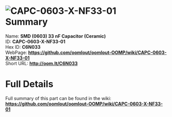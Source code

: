 
![CAPC-0603-X-NF33-01](https://github.com/oomlout/oomlout-OOMP/blob/master/parts/CAPC-0603-X-NF33-01/CAPC-0603-X-NF33-01_420.jpg)   
Summary
=================
  
Name: __SMD (0603) 33 nF Capacitor (Ceramic)__    
ID: __CAPC-0603-X-NF33-01__   
Hex ID: __C6N033__   
WebPage: __https://github.com/oomlout/oomlout-OOMP/wiki/CAPC-0603-X-NF33-01__   
Short URL: __http://oom.lt/C6N033__   

Full Details
==========================
Full summary of this part can be found in the wiki:   
__https://github.com/oomlout/oomlout-OOMP/wiki/CAPC-0603-X-NF33-01__    

